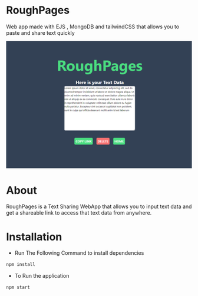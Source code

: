 # RoughPages
 Web app made with EJS , MongoDB and tailwindCSS that allows you to paste and share text quickly

 ![](img/show1.png)

# About
  RoughPages is a Text Sharing WebApp that allows you to input text data and get a shareable link to access that
  text data from anywhere.

# Installation
  - Run The Following Command to install dependencies
  ```sh
  npm install
  ```
  - To Run the application
  ```sh
  npm start

  ```
